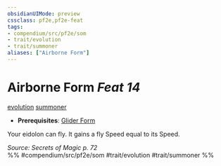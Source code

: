 ```yaml
---
obsidianUIMode: preview
cssclass: pf2e,pf2e-feat
tags:
- compendium/src/pf2e/som
- trait/evolution
- trait/summoner
aliases: ["Airborne Form"]
---
```

# Airborne Form  *Feat 14*  
[evolution](/rules/traits/evolution-som.md)  [summoner](/rules/traits/summoner-som.md)  

- **Prerequisites**: [Glider Form](/compendium/feats/glider-form-som.md)

Your eidolon can fly. It gains a fly Speed equal to its Speed.

*Source: Secrets of Magic p. 72*  
%% #compendium/src/pf2e/som #trait/evolution #trait/summoner %%